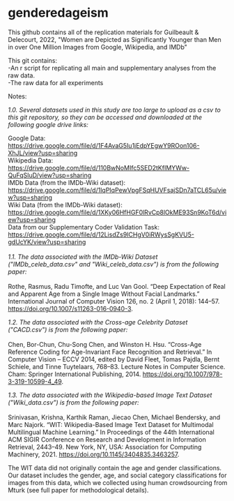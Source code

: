 # genderedageism

This github contains all of the replication materials for Guilbeault & Delecourt, 2022, "Women are Depicted as Significantly Younger than Men in over One Million Images from Google, Wikipedia, and IMDb"

This git contains: <br>
-An r script for replicating all main and supplementary analyses from the raw data. <br>
-The raw data for all experiments<br>

Notes: 
<br>

_1.0. Several datasets used in this study are too large to upload as a csv to this git repository, so they can be accessed and downloaded at the following google drive links:_ <br>

Google Data: 
https://drive.google.com/file/d/1F4AvaG5Iu1jEdpYEgwY9ROon106-XhJL/view?usp=sharing <br>
Wikipedia Data: 
https://drive.google.com/file/d/110BwNoMIfc5SED2tKfIMYWw-QuFqSIuD/view?usp=sharing <br>
IMDb Data (from the IMDb-Wiki dataset): 
https://drive.google.com/file/d/1lqPIqPewVpgFSqHUVFsajSDn7aTCL65u/view?usp=sharing <br>
Wiki Data (from the IMDb-Wiki dataset): 
https://drive.google.com/file/d/1XKy06HfHGF0lRvCp8lOkME93Sn9KoT6d/view?usp=sharing <br>
Data from our Supplementary Coder Validation Task: 
https://drive.google.com/file/d/12LisdZs9ICHgV0iRWysSgKVU5-gdUcYK/view?usp=sharing <br>
<br>
_1.1. The data associated with the IMDb-Wiki Dataset ("IMDb_celeb_data.csv" and "Wiki_celeb_data.csv") is from the following paper:_ <br>
<br>
Rothe, Rasmus, Radu Timofte, and Luc Van Gool. “Deep Expectation of Real and Apparent Age from a Single Image Without Facial Landmarks.” International Journal of Computer Vision 126, no. 2 (April 1, 2018): 144–57. https://doi.org/10.1007/s11263-016-0940-3.
<br>

_1.2. The data associated with the Cross-age Celebrity Dataset ("CACD.csv") is from the following paper:_ <br>
<br>
Chen, Bor-Chun, Chu-Song Chen, and Winston H. Hsu. “Cross-Age Reference Coding for Age-Invariant Face Recognition and Retrieval.” In Computer Vision – ECCV 2014, edited by David Fleet, Tomas Pajdla, Bernt Schiele, and Tinne Tuytelaars, 768–83. Lecture Notes in Computer Science. Cham: Springer International Publishing, 2014. https://doi.org/10.1007/978-3-319-10599-4_49.
<br>

_1.3. The data associated with the Wikipedia-based Image Text Dataset ("Wiki_data.csv") is from the following paper:_ <br>
<br>
Srinivasan, Krishna, Karthik Raman, Jiecao Chen, Michael Bendersky, and Marc Najork. “WIT: Wikipedia-Based Image Text Dataset for Multimodal Multilingual Machine Learning.” In Proceedings of the 44th International ACM SIGIR Conference on Research and Development in Information Retrieval, 2443–49. New York, NY, USA: Association for Computing Machinery, 2021. https://doi.org/10.1145/3404835.3463257.
<br>

The WIT data did not originally contain the age and gender classifications. Our dataset includes the gender, age, and social category classifications for images from this data, which we collected using human crowdsourcing from Mturk (see full paper for methodological details). 
